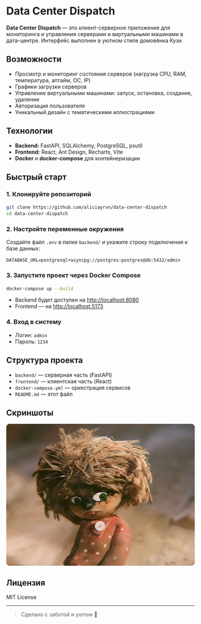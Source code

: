 # Data Center Dispatch

**Data Center Dispatch** — это клиент-серверное приложение для мониторинга и управления серверами и виртуальными машинами в дата-центре. Интерфейс выполнен в уютном стиле домовёнка Кузи.

## Возможности

- Просмотр и мониторинг состояния серверов (нагрузка CPU, RAM, температура, аптайм, ОС, IP)
- Графики загрузки серверов
- Управление виртуальными машинами: запуск, остановка, создание, удаление
- Авторизация пользователя
- Уникальный дизайн с тематическими иллюстрациями

## Технологии

- **Backend:** FastAPI, SQLAlchemy, PostgreSQL, psutil
- **Frontend:** React, Ant Design, Recharts, Vite
- **Docker** и **docker-compose** для контейнеризации

## Быстрый старт

### 1. Клонируйте репозиторий

```sh
git clone https://github.com/aliciayrvn/data-center-dispatch
cd data-center-dispatch
```

### 2. Настройте переменные окружения

Создайте файл `.env` в папке `backend/` и укажите строку подключения к базе данных:

```
DATABASE_URL=postgresql+asyncpg://postgres:postgres@db:5432/admin
```

### 3. Запустите проект через Docker Compose

```sh
docker-compose up --build
```

- Backend будет доступен на [http://localhost:8080](http://localhost:8080)
- Frontend — на [http://localhost:5173](http://localhost:5173)

### 4. Вход в систему

- Логин: `admin`
- Пароль: `1234`

## Структура проекта

- `backend/` — серверная часть (FastAPI)
- `frontend/` — клиентская часть (React)
- `docker-compose.yml` — оркестрация сервисов
- `README.md` — этот файл

## Скриншоты

![Главная страница](frontend/public/background.jpg)

## Лицензия

MIT License

---

> Сделано с заботой и уютом 🧸

